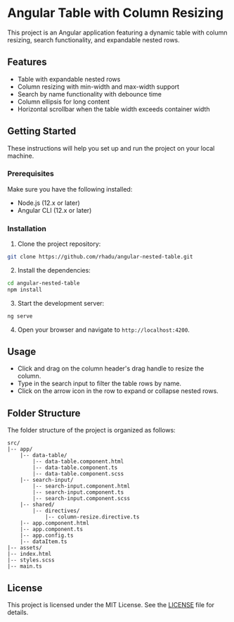 # Angular Table with Column Resizing

This project is an Angular application featuring a dynamic table with column resizing, search functionality, and expandable nested rows.

## Features

- Table with expandable nested rows
- Column resizing with min-width and max-width support
- Search by name functionality with debounce time
- Column ellipsis for long content
- Horizontal scrollbar when the table width exceeds container width

## Getting Started

These instructions will help you set up and run the project on your local machine.

### Prerequisites

Make sure you have the following installed:

- Node.js (12.x or later)
- Angular CLI (12.x or later)

### Installation

1. Clone the project repository:

```sh
git clone https://github.com/rhadu/angular-nested-table.git
```

2. Install the dependencies:

```sh
cd angular-nested-table
npm install
```

3. Start the development server:

```sh
ng serve
```

4. Open your browser and navigate to `http://localhost:4200`.

## Usage

- Click and drag on the column header's drag handle to resize the column.
- Type in the search input to filter the table rows by name.
- Click on the arrow icon in the row to expand or collapse nested rows.

## Folder Structure

The folder structure of the project is organized as follows:

```
src/
|-- app/
    |-- data-table/
        |-- data-table.component.html
        |-- data-table.component.ts
        |-- data-table.component.scss
    |-- search-input/
        |-- search-input.component.html
        |-- search-input.component.ts
        |-- search-input.component.scss
    |-- shared/
        |-- directives/
            |-- column-resize.directive.ts
    |-- app.component.html
    |-- app.component.ts
    |-- app.config.ts
    |-- dataItem.ts
|-- assets/
|-- index.html
|-- styles.scss
|-- main.ts
```


## License

This project is licensed under the MIT License. See the [LICENSE](LICENSE) file for details. 